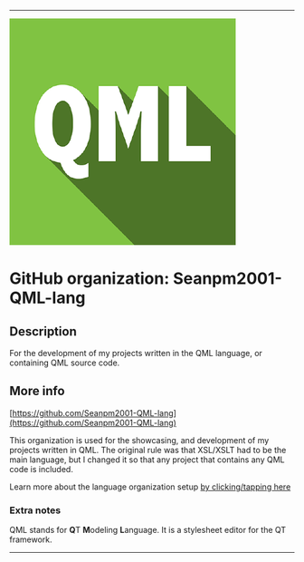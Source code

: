 
***

![QML_Logo.png failed to load. The file may be missing or corrupt. Check the file path for errors first.](/AdditionalInfo/1/Seanpm2001-QML-lang/QML_Logo.png)

# GitHub organization: Seanpm2001-QML-lang

## Description

For the development of my projects written in the QML language, or containing QML source code.

## More info

[https://github.com/Seanpm2001-QML-lang](https://github.com/Seanpm2001-QML-lang)

This organization is used for the showcasing, and development of my projects written in QML. The original rule was that XSL/XSLT had to be the main language, but I changed it so that any project that contains any QML code is included.

Learn more about the language organization setup [by clicking/tapping here](/AdditionalInfo/LanguageOrgs/README.md)

### Extra notes

QML stands for **Q**T **M**odeling **L**anguage. It is a stylesheet editor for the QT framework.

***
